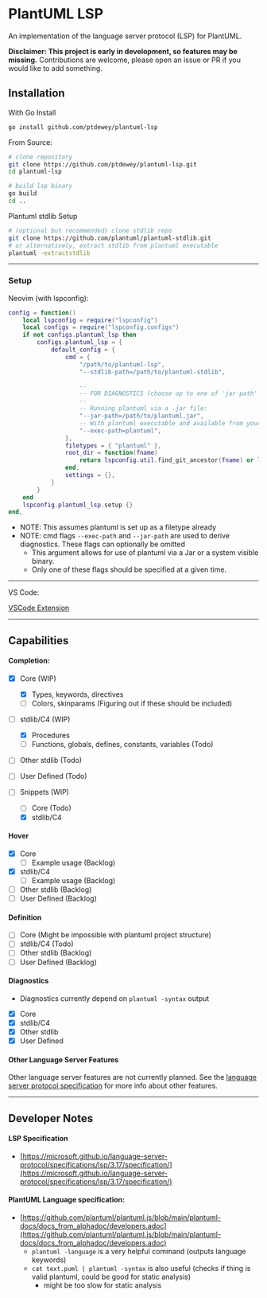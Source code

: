 # PlantUML LSP

An implementation of the language server protocol (LSP) for PlantUML.

**Disclaimer: This project is early in development, so features may be missing.**
Contributions are welcome, please open an issue or PR if you would like to add something.


## Installation

With Go Install

```sh
go install github.com/ptdewey/plantuml-lsp
```


From Source:

```sh
# clone repository
git clone https://github.com/ptdewey/plantuml-lsp.git
cd plantuml-lsp

# build lsp binary
go build
cd ..
```

Plantuml stdlib Setup
```sh
# (optional but recommended) clone stdlib repo
git clone https://github.com/plantuml/plantuml-stdlib.git
# or alternatively, extract stdlib from plantuml executable
plantuml -extractstdlib
```

---

### Setup

Neovim (with lspconfig):

```lua
config = function()
    local lspconfig = require("lspconfig")
    local configs = require("lspconfig.configs")
    if not configs.plantuml_lsp then
        configs.plantuml_lsp = {
            default_config = {
                cmd = {
                    "/path/to/plantuml-lsp",
                    "--stdlib-path=/path/to/plantuml-stdlib",

                    --
                    -- FOR DIAGNOSTICS (choose up to one of 'jar-path' and 'exec-path' flags):
                    --
                    -- Running plantuml via a .jar file:
                    "--jar-path=/path/to/plantuml.jar",
                    -- With plantuml executable and available from your PATH there is a simpler method:
                    "--exec-path=plantuml",
                },
                filetypes = { "plantuml" },
                root_dir = function(fname)
                    return lspconfig.util.find_git_ancestor(fname) or lspconfig.util.path.dirname(fname)
                end,
                settings = {},
            }
        }
    end
    lspconfig.plantuml_lsp.setup {}
end,
```

* NOTE: This assumes plantuml is set up as a filetype already
* NOTE: cmd flags `--exec-path` and `--jar-path` are used to derive diagnostics. These flags can optionally be omitted
    * This argument allows for use of plantuml via a Jar or a system visible binary.
    * Only one of these flags should be specified at a given time.


---

VS Code:

[VSCode Extension](https://marketplace.visualstudio.com/items?itemName=ptdewey.plantuml-lsp)

---

## Capabilities

#### Completion:
- [x] Core (WIP)
    - [x] Types, keywords, directives
    - [ ] Colors, skinparams (Figuring out if these should be included)
- [ ] stdlib/C4 (WIP)
    - [x] Procedures
    - [ ] Functions, globals, defines, constants, variables (Todo)
- [ ] Other stdlib (Todo)
- [ ] User Defined (Todo)

- [ ] Snippets (WIP)
    - [ ] Core (Todo)
    - [x] stdlib/C4

#### Hover
- [x] Core
    - [ ] Example usage (Backlog)
- [x] stdlib/C4
    - [ ] Example usage (Backlog)
- [ ] Other stdlib (Backlog)
- [ ] User Defined (Backlog)

#### Definition
- [ ] Core (Might be impossible with plantuml project structure)
- [ ] stdlib/C4 (Todo)
- [ ] Other stdlib (Backlog)
- [ ] User Defined (Backlog)

#### Diagnostics
- Diagnostics currently depend on `plantuml -syntax` output
- [x] Core
- [x] stdlib/C4
- [x] Other stdlib
- [x] User Defined

#### Other Language Server Features
Other language server features are not currently planned.
See the [language server protocol specification](https://microsoft.github.io/language-server-protocol/specifications/lsp/3.17/specification/#languageFeatures) for more info about other features.

---

## Developer Notes

#### LSP Specification
- [https://microsoft.github.io/language-server-protocol/specifications/lsp/3.17/specification/](https://microsoft.github.io/language-server-protocol/specifications/lsp/3.17/specification/)

#### PlantUML Language specification:
- [https://github.com/plantuml/plantuml.js/blob/main/plantuml-docs/docs_from_alphadoc/developers.adoc](https://github.com/plantuml/plantuml.js/blob/main/plantuml-docs/docs_from_alphadoc/developers.adoc)
    - `plantuml -language` is a very helpful command (outputs language keywords)
    - `cat text.puml | plantuml -syntax` is also useful (checks if thing is valid plantuml, could be good for static analysis)
        - might be too slow for static analysis

